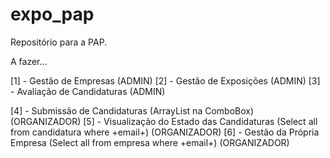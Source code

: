# expo_pap
Repositório para a PAP.


A fazer...

[1] - Gestão de Empresas (ADMIN)
[2] - Gestão de Exposições (ADMIN)
[3] - Avaliação de Candidaturas (ADMIN)

[4] - Submissão de Candidaturas (ArrayList na ComboBox)                                                             (ORGANIZADOR)
[5] - Visualização do Estado das Candidaturas (Select all from candidatura where +email+)                           (ORGANIZADOR)
[6] - Gestão da Própria Empresa (Select all from empresa where +email+)                                             (ORGANIZADOR)
